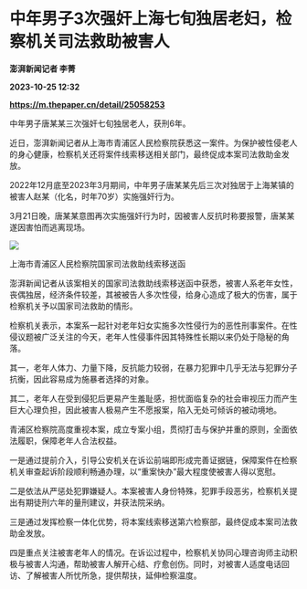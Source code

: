 # 中年男子3次强奸上海七旬独居老妇，检察机关司法救助被害人
**澎湃新闻记者 李菁**

**2023-10-25 12:32**

**https://m.thepaper.cn/detail/25058253**

中年男子唐某某三次强奸七旬独居老人，获刑6年。

近日，澎湃新闻记者从上海市青浦区人民检察院获悉这一案件。为保护被性侵老人的身心健康，检察机关还将案件线索移送相关部门，最终促成本案司法救助金发放。

2022年12月底至2023年3月期间，中年男子唐某某先后三次对独居于上海某镇的被害人赵某（化名，时年70岁）实施强奸行为。

3月21日晚，唐某某意图再次实施强奸行为时，因被害人反抗时称要报警，唐某某遂因害怕而逃离现场。

![](https://imagecloud.thepaper.cn/thepaper/image/275/605/516.jpg)

上海市青浦区人民检察院国家司法救助线索移送函

澎湃新闻记者从该案相关的国家司法救助线索移送函中获悉，被害人系老年女性，丧偶独居，经济条件较差，其被被告人多次性侵，给身心造成了极大的伤害，属于检察机关予以国家司法救助的情形。

检察机关表示，本案系一起针对老年妇女实施多次性侵行为的恶性刑事案件。在性侵议题被广泛关注的今天，老年人性侵事件因其特殊性长期以来仍处于隐秘的角落。

其一，老年人体力、力量下降，反抗能力较弱，在暴力犯罪中几乎无法与犯罪分子抗衡，因此容易成为施暴者选择的对象。

其二，老年人在受到侵犯后更易产生羞耻感，担忧面临复杂的社会审视压力而产生巨大心理负担，因此被害人极易产生不愿报案，陷入无处可倾诉的被动境地。

青浦区检察院高度重视本案，成立专案小组，贯彻打击与保护并重的原则，全面依法履职，保障老年人合法权益。

一是通过提前介入，引导公安机关在诉讼前端即形成完善证据链，保障案件在检察机关审查起诉阶段顺利畅通办理，以“重案快办”最大程度使被害人得以宽慰。

二是依法从严惩处犯罪嫌疑人。本案被害人身份特殊，犯罪手段恶劣，检察机关提出有期徒刑六年的量刑建议，并获法院采纳。

三是通过发挥检察一体化优势，将本案线索移送第六检察部，最终促成本案司法救助金发放。

四是重点关注被害老年人的情况。在诉讼过程中，检察机关协同心理咨询师主动积极与被害人沟通，帮助被害人解开心结、疗愈创伤。同时，对被害人适度电话回访、了解被害人所忧所急，提供帮扶，延伸检察温度。